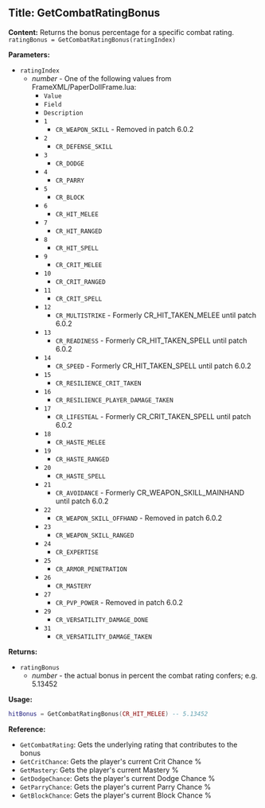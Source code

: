 ## Title: GetCombatRatingBonus

**Content:**
Returns the bonus percentage for a specific combat rating.
`ratingBonus = GetCombatRatingBonus(ratingIndex)`

**Parameters:**
- `ratingIndex`
  - *number* - One of the following values from FrameXML/PaperDollFrame.lua:
    - `Value`
    - `Field`
    - `Description`
    - `1`
      - `CR_WEAPON_SKILL` - Removed in patch 6.0.2
    - `2`
      - `CR_DEFENSE_SKILL`
    - `3`
      - `CR_DODGE`
    - `4`
      - `CR_PARRY`
    - `5`
      - `CR_BLOCK`
    - `6`
      - `CR_HIT_MELEE`
    - `7`
      - `CR_HIT_RANGED`
    - `8`
      - `CR_HIT_SPELL`
    - `9`
      - `CR_CRIT_MELEE`
    - `10`
      - `CR_CRIT_RANGED`
    - `11`
      - `CR_CRIT_SPELL`
    - `12`
      - `CR_MULTISTRIKE` - Formerly CR_HIT_TAKEN_MELEE until patch 6.0.2
    - `13`
      - `CR_READINESS` - Formerly CR_HIT_TAKEN_SPELL until patch 6.0.2
    - `14`
      - `CR_SPEED` - Formerly CR_HIT_TAKEN_SPELL until patch 6.0.2
    - `15`
      - `CR_RESILIENCE_CRIT_TAKEN`
    - `16`
      - `CR_RESILIENCE_PLAYER_DAMAGE_TAKEN`
    - `17`
      - `CR_LIFESTEAL` - Formerly CR_CRIT_TAKEN_SPELL until patch 6.0.2
    - `18`
      - `CR_HASTE_MELEE`
    - `19`
      - `CR_HASTE_RANGED`
    - `20`
      - `CR_HASTE_SPELL`
    - `21`
      - `CR_AVOIDANCE` - Formerly CR_WEAPON_SKILL_MAINHAND until patch 6.0.2
    - `22`
      - `CR_WEAPON_SKILL_OFFHAND` - Removed in patch 6.0.2
    - `23`
      - `CR_WEAPON_SKILL_RANGED`
    - `24`
      - `CR_EXPERTISE`
    - `25`
      - `CR_ARMOR_PENETRATION`
    - `26`
      - `CR_MASTERY`
    - `27`
      - `CR_PVP_POWER` - Removed in patch 6.0.2
    - `29`
      - `CR_VERSATILITY_DAMAGE_DONE`
    - `31`
      - `CR_VERSATILITY_DAMAGE_TAKEN`

**Returns:**
- `ratingBonus`
  - *number* - the actual bonus in percent the combat rating confers; e.g. 5.13452

**Usage:**
```lua
hitBonus = GetCombatRatingBonus(CR_HIT_MELEE) -- 5.13452
```

**Reference:**
- `GetCombatRating`: Gets the underlying rating that contributes to the bonus
- `GetCritChance`: Gets the player's current Crit Chance %
- `GetMastery`: Gets the player's current Mastery %
- `GetDodgeChance`: Gets the player's current Dodge Chance %
- `GetParryChance`: Gets the player's current Parry Chance %
- `GetBlockChance`: Gets the player's current Block Chance %